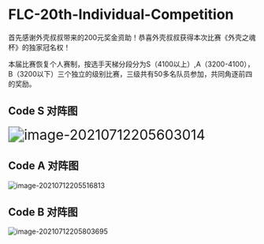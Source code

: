 # FLC-20th-Individual-Competition

首先感谢外壳叔叔带来的200元奖金资助！恭喜外壳叔叔获得本次比赛《外壳之魂杯》的独家冠名权！



本届比赛恢复个人赛制，按选手天梯分段分为S（4100以上）,A（3200-4100），B（3200以下）三个独立的级别比赛，三级共有50多名队员参加，共同角逐前四的奖励。

<h2>Code S 对阵图 </h2>

<img src="C:\Users\MonthFall\AppData\Roaming\Typora\typora-user-images\image-20210712205603014.png" alt="image-20210712205603014" style="zoom:200%;" />



## Code A 对阵图

![image-20210712205516813](C:\Users\MonthFall\AppData\Roaming\Typora\typora-user-images\image-20210712205516813.png)



## Code B 对阵图

![image-20210712205803695](C:\Users\MonthFall\AppData\Roaming\Typora\typora-user-images\image-20210712205803695.png)





